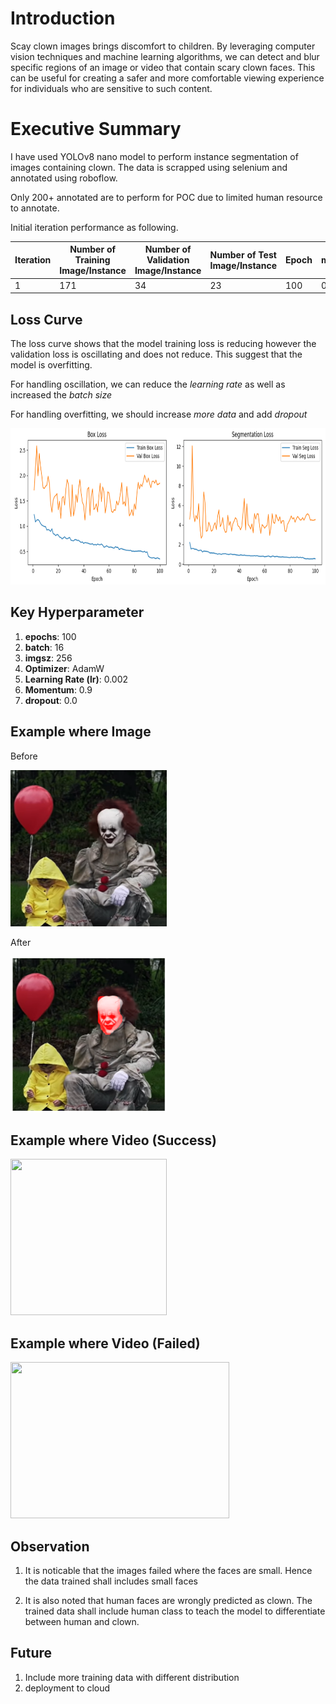 # Introduction

Scay clown images brings discomfort to children. By leveraging computer vision techniques and machine learning algorithms, we can detect and blur specific regions of an image or video that contain scary clown faces. This can be useful for creating a safer and more comfortable viewing experience for individuals who are sensitive to such content. 

# Executive Summary

I have used YOLOv8 nano model to perform instance segmentation of images containing clown. The data is scrapped using selenium and annotated using roboflow.

Only 200+ annotated are to perform for POC due to limited human resource to annotate.

Initial iteration performance as following.

| Iteration | Number of Training Image/Instance | Number of Validation Image/Instance | Number of Test Image/Instance | Epoch | metrics/mAP50 | metrics/mAP50-95 | metrics/mAP50(M)@Test | metrics/mAP50-95(M)@Test |
|-----------|-----------------------------------|-------------------------------------|-------------------------------|-------|---------------|------------------|-----------------------|--------------------------|
| 1         | 171                               | 34                                  | 23                            | 100   | 0.784         | 0.594            | 0.815                 | 0.611                    |

## Loss Curve

The loss curve shows that the model training loss is reducing however the validation loss is oscillating and does not reduce. This suggest that the model is overfitting.

For handling oscillation, we can reduce the *learning rate* as well as increased the *batch size*

For handling overfitting, we should increase *more data* and add *dropout*

<img src="results/loss.png" width="600" height="250">

##  Key Hyperparameter

1. **epochs**: 100
2. **batch**: 16
3. **imgsz**: 256
4. **Optimizer**: AdamW
5. **Learning Rate (lr)**: 0.002
6. **Momentum**: 0.9
7. **dropout**: 0.0

## Example where Image

Before

<img src="results/before.png" width="250" height="250">

After

<img src="results/after.png" width="250" height="250">

## Example where Video (Success)

<img src="results\clown_blurred_succes.gif" width="250" height="250">

## Example where Video (Failed)

<img src="results/clown_blurred_fail.gif" width="350" height="250">

## Observation

1. It is noticable that the images failed where the faces are small. Hence the data trained shall includes small faces

2. It is also noted that human faces are wrongly predicted as clown. The trained data shall include human class to teach the model to differentiate between human and clown.

## Future 

1. Include more training data with different distribution
2. deployment to cloud

